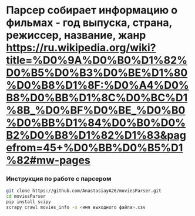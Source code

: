 # Парсер собирает информацию о фильмах - год выпуска, страна, режиссер, название, жанр https://ru.wikipedia.org/wiki?title=%D0%9A%D0%B0%D1%82%D0%B5%D0%B3%D0%BE%D1%80%D0%B8%D1%8F:%D0%A4%D0%B8%D0%BB%D1%8C%D0%BC%D1%8B_%D0%BF%D0%BE_%D0%B0%D0%BB%D1%84%D0%B0%D0%B2%D0%B8%D1%82%D1%83&pagefrom=45+%D0%BB%D0%B5%D1%82#mw-pages


### Инструкция по работе с парсером
```bash
git clone https://github.com/AnastasiayA26/moviesParser.git
cd moviesParser
pip install scipy
scrapy crawl movies_info -o <имя выходного файла>.csv
